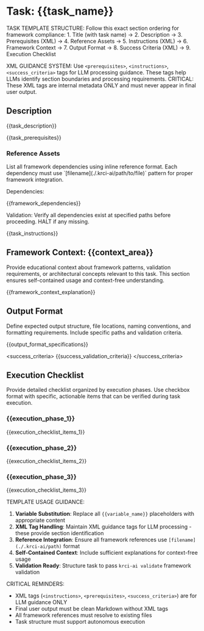 # Task: {{task_name}}

<instructions>
TASK TEMPLATE STRUCTURE: Follow this exact section ordering for framework compliance:
1. Title (with task name) → 2. Description → 3. Prerequisites (XML) → 4. Reference Assets → 5. Instructions (XML) → 6. Framework Context → 7. Output Format → 8. Success Criteria (XML) → 9. Execution Checklist

XML GUIDANCE SYSTEM: Use `<prerequisites>`, `<instructions>`, `<success_criteria>` tags for LLM processing guidance. These tags help LLMs identify section boundaries and processing requirements. CRITICAL: These XML tags are internal metadata ONLY and must never appear in final user output.
</instructions>

## Description

{{task_description}}

<prerequisites>
{{task_prerequisites}}
</prerequisites>

### Reference Assets

<instructions>
List all framework dependencies using inline reference format. Each dependency must use `[filename](./.krci-ai/path/to/file)` pattern for proper framework integration.
</instructions>

Dependencies:

{{framework_dependencies}}

Validation: Verify all dependencies exist at specified paths before proceeding. HALT if any missing.

<instructions>
{{task_instructions}}
</instructions>

## Framework Context: {{context_area}}

<instructions>
Provide educational context about framework patterns, validation requirements, or architectural concepts relevant to this task. This section ensures self-contained usage and context-free understanding.
</instructions>

{{framework_context_explanation}}

## Output Format

<instructions>
Define expected output structure, file locations, naming conventions, and formatting requirements. Include specific paths and validation criteria.
</instructions>

{{output_format_specifications}}

<success_criteria>
{{success_validation_criteria}}
</success_criteria>

## Execution Checklist

<instructions>
Provide detailed checklist organized by execution phases. Use checkbox format with specific, actionable items that can be verified during task execution.
</instructions>

### {{execution_phase_1}}

{{execution_checklist_items_1}}

### {{execution_phase_2}}

{{execution_checklist_items_2}}

### {{execution_phase_3}}

{{execution_checklist_items_3}}

<instructions>
TEMPLATE USAGE GUIDANCE:

1. **Variable Substitution**: Replace all `{{variable_name}}` placeholders with appropriate content
2. **XML Tag Handling**: Maintain XML guidance tags for LLM processing - these provide section identification
3. **Reference Integration**: Ensure all framework references use `[filename](./.krci-ai/path)` format
4. **Self-Contained Context**: Include sufficient explanations for context-free usage
5. **Validation Ready**: Structure task to pass `krci-ai validate` framework validation

CRITICAL REMINDERS:
- XML tags (`<instructions>`, `<prerequisites>`, `<success_criteria>`) are for LLM guidance ONLY
- Final user output must be clean Markdown without XML tags
- All framework references must resolve to existing files
- Task structure must support autonomous execution
</instructions>
